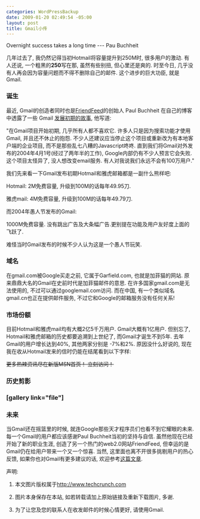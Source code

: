 ```yaml
--- 
categories: WordPressBackup
date: 2009-01-20 02:49:54 -05:00
layout: post
title: Gmail小传
---
```

Overnight success takes a long time --- Pau Buchheit
<!--more-->

几年过去了, 我仍然记得当初Hotmail将容量提升到250M时, 很多用户的激动. 有人还说, 一个粗黑的<strong>250</strong>写在那, 虽然有些别扭, 但心里还是爽的. 时至今日, 几乎没有人再会因为容量问题而不得不删除自己的邮件. 这个进步的巨大功臣, 就是Gmail.
<h3>诞生</h3>
最近, Gmail的创造者同时也是<a href="http://friendfeed.com/pala" target="_blank">FriendFeed</a>的创始人 Paul Buchheit 在自己的博客中透露了一些 Gmail <a href="http://paulbuchheit.blogspot.com/2009/01/overnight-success-takes-long-time.html">发展初期的故事</a>, 他写道:

"在Gmail项目开始初期, 几乎所有人都不喜欢它. 许多人只是因为搜索功能才使用Gmail, 并且还不休止的抱怨. 不少人还建议应当停止这个项目或重新改为有本地客户端的企业项目, 而不是那些乱七八糟的Javascript咚咚. 直到我们将Gmail对外发布的2004年4月1号(经过了两年半的工作), Google内部仍有不少人预言它会失败. 这个项目太怪异了, 没人想改变email服务. 有人对我说我们永远不会有100万用户."

我们先来看一下Gmail发布初期Hotmail和雅虎邮箱都是一副什么熊样吧:

Hotmail: 2M免费容量, 升级到100M的话每年49.95刀.

雅虎mail: 4M免费容量, 升级到100M的话每年49.79刀.

而2004年愚人节发布的Gmail:

1000M免费容量. 没有跳出广告及大条幅广告.更别提在功能及用户友好度上面的飞跃了.

难怪当时Gmail发布的时候不少人认为这是一个愚人节玩笑.
<h3>域名</h3>
在gmail.com被Google买走之前, 它属于Garfield.com, 也就是加菲猫的网站. 原来鼎鼎大名的Gmail在史前时代是加菲猫邮件的意思. 在许多国家gmail.com是无法使用的, 不过可以通过googlemail.com访问. 而在中国, 有一个类似域名gmail.cn也正在提供邮件服务, 不过它和Google的邮箱服务没有任何关系!
<h3>市场份额</h3>
目前Hotmail和雅虎mail均有大概2亿5千万用户. Gmail大概有1亿用户. 但别忘了, Hotmail和雅虎邮箱的历史都要追溯到上世纪了, 而Gmail才诞生不到5年. 去年Gmail的用户增长达到40%, 其他两家分别是 -7%和2%. 原因没什么好说的, 现在我在收从Hotmail发来的信时仍能在结尾看到以下字样:

<span style="text-decoration:line-through;">更多热辣资讯尽在新版MSN首页！ 立刻访问！</span>
<h3>历史剪影</h3>
<h3>[gallery link="file"]</h3>
<h3>未来</h3>
当Gmail还在摇篮里的时候, 就连Google那些天才程序员们也看不到它耀眼的未来. 每一个Gmail的用户都应该感谢Paul Buchheit当初的坚持与自信. 虽然他现在已经开始了新的职业生涯, 创造了另一个热门的web2.0网站FriendFeed, 但幸运的是Gmail仍在给用户带来一个又一个惊喜. 当然, 这里面也离不开很多挑剔用户的热心反馈, 如果你也对Gmail有更多建议的话, 欢迎参考<a href="http://ztnote.files.wordpress.com/2009/01/gmail21.jpg2009/01/suggest-a-feature-for-gmail/">这篇文章</a>.

声明:

1. 本文图片版权属于<a href="http://www.techcrunch.com">http://www.techcrunch.com</a>

2. 图片本身保存在本站, 如若转载请加上原始链接及重新下载图片, 多谢.

3. 为了让您及您的联系人在收发邮件的时候心情更好, 请使用Gmail.
